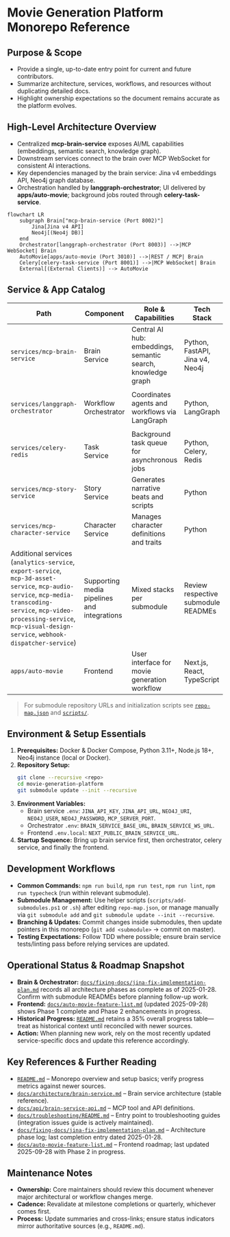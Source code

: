# Movie Generation Platform Monorepo Reference

## Purpose & Scope
- Provide a single, up-to-date entry point for current and future contributors.
- Summarize architecture, services, workflows, and resources without duplicating detailed docs.
- Highlight ownership expectations so the document remains accurate as the platform evolves.

## High-Level Architecture Overview
- Centralized **mcp-brain-service** exposes AI/ML capabilities (embeddings, semantic search, knowledge graph).
- Downstream services connect to the brain over MCP WebSocket for consistent AI interactions.
- Key dependencies managed by the brain service: Jina v4 embeddings API, Neo4j graph database.
- Orchestration handled by **langgraph-orchestrator**; UI delivered by **apps/auto-movie**; background jobs routed through **celery-task-service**.

```mermaid
flowchart LR
    subgraph Brain["mcp-brain-service (Port 8002)"]
        Jina[Jina v4 API]
        Neo4j[(Neo4j DB)]
    end
    Orchestrator[langgraph-orchestrator (Port 8003)] -->|MCP WebSocket| Brain
    AutoMovie[apps/auto-movie (Port 3010)] -->|REST / MCP| Brain
    Celery[celery-task-service (Port 8001)] -->|MCP WebSocket| Brain
    External[(External Clients)] --> AutoMovie
```

## Service & App Catalog

| Path | Component | Role & Capabilities | Tech Stack | Reference Source(s) |
| --- | --- | --- | --- | --- |
| `services/mcp-brain-service` | Brain Service | Central AI hub: embeddings, semantic search, knowledge graph | Python, FastAPI, Jina v4, Neo4j | [`docs/architecture/brain-service.md`](./architecture/brain-service.md) · [`docs/api/brain-service-api.md`](./api/brain-service-api.md) · [`docs/fixing-docs/jina-fix-implementation-plan.md`](./fixing-docs/jina-fix-implementation-plan.md#implementation-status) |
| `services/langgraph-orchestrator` | Workflow Orchestrator | Coordinates agents and workflows via LangGraph | Python, LangGraph | [`docs/fixing-docs/jina-fix-implementation-plan.md`](./fixing-docs/jina-fix-implementation-plan.md#implementation-status) (Phase 2 marked complete – verify with submodule README) |
| `services/celery-redis` | Task Service | Background task queue for asynchronous jobs | Python, Celery, Redis | [`docs/fixing-docs/jina-fix-implementation-plan.md`](./fixing-docs/jina-fix-implementation-plan.md#implementation-status) (Phase 4 marked complete) |
| `services/mcp-story-service` | Story Service | Generates narrative beats and scripts | Python | Consult service-specific README within submodule for latest status |
| `services/mcp-character-service` | Character Service | Manages character definitions and traits | Python | Consult service-specific README within submodule for latest status |
| Additional services (`analytics-service`, `export-service`, `mcp-3d-asset-service`, `mcp-audio-service`, `mcp-media-transcoding-service`, `mcp-video-processing-service`, `mcp-visual-design-service`, `webhook-dispatcher-service`) | Supporting media pipelines and integrations | Mixed stacks per submodule | Review respective submodule READMEs |
| `apps/auto-movie` | Frontend | User interface for movie generation workflow | Next.js, React, TypeScript | [`docs/auto-movie-feature-list.md`](./auto-movie-feature-list.md) (Last updated 2025-09-28) |

> For submodule repository URLs and initialization scripts see [`repo-map.json`](../repo-map.json) and [`scripts/`](../scripts/).

## Environment & Setup Essentials
1. **Prerequisites:** Docker & Docker Compose, Python 3.11+, Node.js 18+, Neo4j instance (local or Docker).
2. **Repository Setup:**
   ```bash
   git clone --recursive <repo>
   cd movie-generation-platform
   git submodule update --init --recursive
   ```
3. **Environment Variables:**
   - Brain service `.env`: `JINA_API_KEY`, `JINA_API_URL`, `NEO4J_URI`, `NEO4J_USER`, `NEO4J_PASSWORD`, `MCP_SERVER_PORT`.
   - Orchestrator `.env`: `BRAIN_SERVICE_BASE_URL`, `BRAIN_SERVICE_WS_URL`.
   - Frontend `.env.local`: `NEXT_PUBLIC_BRAIN_SERVICE_URL`.
4. **Startup Sequence:** Bring up brain service first, then orchestrator, celery service, and finally the frontend.

## Development Workflows
- **Common Commands:** `npm run build`, `npm run test`, `npm run lint`, `npm run typecheck` (run within relevant submodule).
- **Submodule Management:** Use helper scripts (`scripts/add-submodules.ps1` or `.sh`) after editing `repo-map.json`, or manage manually via `git submodule add` and `git submodule update --init --recursive`.
- **Branching & Updates:** Commit changes inside submodules, then update pointers in this monorepo (`git add <submodule>` -> commit on master).
- **Testing Expectations:** Follow TDD where possible; ensure brain service tests/linting pass before relying services are updated.

## Operational Status & Roadmap Snapshot
- **Brain & Orchestrator:** [`docs/fixing-docs/jina-fix-implementation-plan.md`](./fixing-docs/jina-fix-implementation-plan.md) records all architecture phases as complete as of 2025-01-28. Confirm with submodule READMEs before planning follow-up work.
- **Frontend:** [`docs/auto-movie-feature-list.md`](./auto-movie-feature-list.md) (updated 2025-09-28) shows Phase 1 complete and Phase 2 enhancements in progress.
- **Historical Progress:** [`README.md`](../README.md) retains a 35% overall progress table—treat as historical context until reconciled with newer sources.
- **Action:** When planning new work, rely on the most recently updated service-specific docs and update this reference accordingly.

## Key References & Further Reading
- [`README.md`](../README.md) – Monorepo overview and setup basics; verify progress metrics against newer sources.
- [`docs/architecture/brain-service.md`](./architecture/brain-service.md) – Brain service architecture (stable reference).
- [`docs/api/brain-service-api.md`](./api/brain-service-api.md) – MCP tool and API definitions.
- [`docs/troubleshooting/README.md`](./troubleshooting/README.md) – Entry point to troubleshooting guides (integration issues guide is actively maintained).
- [`docs/fixing-docs/jina-fix-implementation-plan.md`](./fixing-docs/jina-fix-implementation-plan.md) – Architecture phase log; last completion entry dated 2025-01-28.
- [`docs/auto-movie-feature-list.md`](./auto-movie-feature-list.md) – Frontend roadmap; last updated 2025-09-28 with Phase 2 in progress.

## Maintenance Notes
- **Ownership:** Core maintainers should review this document whenever major architectural or workflow changes merge.
- **Cadence:** Revalidate at milestone completions or quarterly, whichever comes first.
- **Process:** Update summaries and cross-links; ensure status indicators mirror authoritative sources (e.g., `README.md`).
